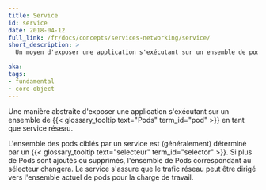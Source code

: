 ```yaml
---
title: Service
id: service
date: 2018-04-12
full_link: /fr/docs/concepts/services-networking/service/
short_description: >
  Un moyen d'exposer une application s'exécutant sur un ensemble de pods en tant que service réseau.

aka:
tags:
- fundamental
- core-object
---
```

Une manière abstraite d'exposer une application s'exécutant sur un ensemble de {{< glossary_tooltip text="Pods" term_id="pod" >}} en tant que service réseau.

<!--more-->

L'ensemble des pods ciblés par un service est (généralement) déterminé par un {{< glossary_tooltip text="selecteur" term_id="selector" >}}.
Si plus de Pods sont ajoutés ou supprimés, l'ensemble de Pods correspondant au sélecteur changera.
Le service s'assure que le trafic réseau peut être dirigé vers l'ensemble actuel de pods pour la charge de travail.
